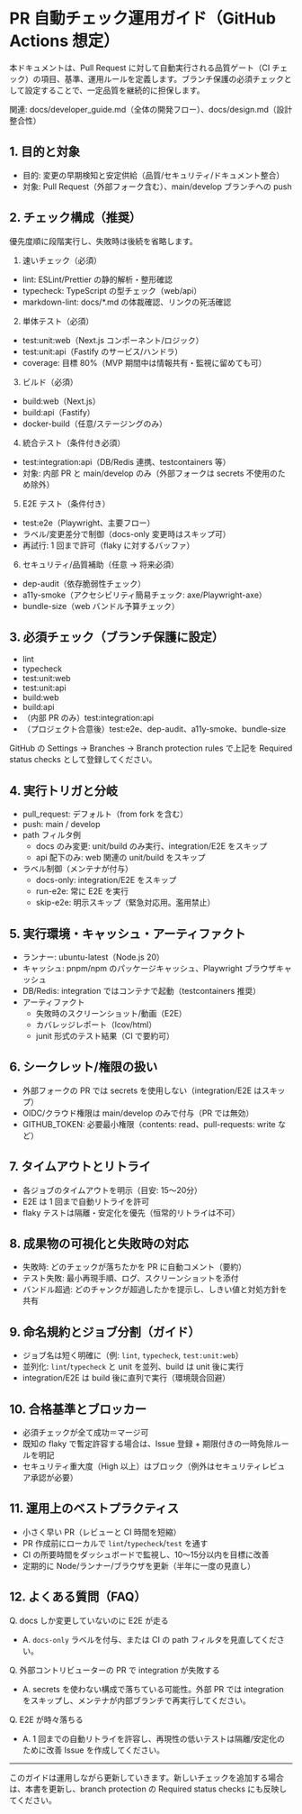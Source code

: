 # PR 自動チェック運用ガイド（GitHub Actions 想定）

本ドキュメントは、Pull Request に対して自動実行される品質ゲート（CI チェック）の項目、基準、運用ルールを定義します。ブランチ保護の必須チェックとして設定することで、一定品質を継続的に担保します。

関連: docs/developer_guide.md（全体の開発フロー）、docs/design.md（設計整合性）

## 1. 目的と対象
- 目的: 変更の早期検知と安定供給（品質/セキュリティ/ドキュメント整合）
- 対象: Pull Request（外部フォーク含む）、main/develop ブランチへの push

## 2. チェック構成（推奨）
優先度順に段階実行し、失敗時は後続を省略します。

1) 速いチェック（必須）
- lint: ESLint/Prettier の静的解析・整形確認
- typecheck: TypeScript の型チェック（web/api）
- markdown-lint: docs/*.md の体裁確認、リンクの死活確認

2) 単体テスト（必須）
- test:unit:web（Next.js コンポーネント/ロジック）
- test:unit:api（Fastify のサービス/ハンドラ）
- coverage: 目標 80%（MVP 期間中は情報共有・監視に留めても可）

3) ビルド（必須）
- build:web（Next.js）
- build:api（Fastify）
- docker-build（任意/ステージングのみ）

4) 統合テスト（条件付き必須）
- test:integration:api（DB/Redis 連携、testcontainers 等）
- 対象: 内部 PR と main/develop のみ（外部フォークは secrets 不使用のため除外）

5) E2E テスト（条件付き）
- test:e2e（Playwright、主要フロー）
- ラベル/変更差分で制御（docs-only 変更時はスキップ可）
- 再試行: 1 回まで許可（flaky に対するバッファ）

6) セキュリティ/品質補助（任意 → 将来必須）
- dep-audit（依存脆弱性チェック）
- a11y-smoke（アクセシビリティ簡易チェック: axe/Playwright-axe）
- bundle-size（web バンドル予算チェック）

## 3. 必須チェック（ブランチ保護に設定）
- lint
- typecheck
- test:unit:web
- test:unit:api
- build:web
- build:api
- （内部 PR のみ）test:integration:api
- （プロジェクト合意後）test:e2e、dep-audit、a11y-smoke、bundle-size

GitHub の Settings → Branches → Branch protection rules で上記を Required status checks として登録してください。

## 4. 実行トリガと分岐
- pull_request: デフォルト（from fork を含む）
- push: main / develop
- path フィルタ例
  - docs のみ変更: unit/build のみ実行、integration/E2E をスキップ
  - api 配下のみ: web 関連の unit/build をスキップ
- ラベル制御（メンテナが付与）
  - docs-only: integration/E2E をスキップ
  - run-e2e: 常に E2E を実行
  - skip-e2e: 明示スキップ（緊急対応用。濫用禁止）

## 5. 実行環境・キャッシュ・アーティファクト
- ランナー: ubuntu-latest（Node.js 20）
- キャッシュ: pnpm/npm のパッケージキャッシュ、Playwright ブラウザキャッシュ
- DB/Redis: integration ではコンテナで起動（testcontainers 推奨）
- アーティファクト
  - 失敗時のスクリーンショット/動画（E2E）
  - カバレッジレポート（lcov/html）
  - junit 形式のテスト結果（CI で要約可）

## 6. シークレット/権限の扱い
- 外部フォークの PR では secrets を使用しない（integration/E2E はスキップ）
- OIDC/クラウド権限は main/develop のみで付与（PR では無効）
- GITHUB_TOKEN: 必要最小権限（contents: read、pull-requests: write など）

## 7. タイムアウトとリトライ
- 各ジョブのタイムアウトを明示（目安: 15〜20分）
- E2E は 1 回まで自動リトライを許可
- flaky テストは隔離・安定化を優先（恒常的リトライは不可）

## 8. 成果物の可視化と失敗時の対応
- 失敗時: どのチェックが落ちたかを PR に自動コメント（要約）
- テスト失敗: 最小再現手順、ログ、スクリーンショットを添付
- バンドル超過: どのチャンクが超過したかを提示し、しきい値と対処方針を共有

## 9. 命名規約とジョブ分割（ガイド）
- ジョブ名は短く明確に（例: `lint`, `typecheck`, `test:unit:web`）
- 並列化: `lint`/`typecheck` と unit を並列、build は unit 後に実行
- integration/E2E は build 後に直列で実行（環境競合回避）

## 10. 合格基準とブロッカー
- 必須チェックが全て成功＝マージ可
- 既知の flaky で暫定許容する場合は、Issue 登録 + 期限付きの一時免除ルールを明記
- セキュリティ重大度（High 以上）はブロック（例外はセキュリティレビュア承認が必要）

## 11. 運用上のベストプラクティス
- 小さく早い PR（レビューと CI 時間を短縮）
- PR 作成前にローカルで `lint`/`typecheck`/`test` を通す
- CI の所要時間をダッシュボードで監視し、10〜15分以内を目標に改善
- 定期的に Node/ランナー/ブラウザを更新（半年に一度の見直し）

## 12. よくある質問（FAQ）
Q. docs しか変更していないのに E2E が走る
- A. `docs-only` ラベルを付与、または CI の path フィルタを見直してください。

Q. 外部コントリビューターの PR で integration が失敗する
- A. secrets を使わない構成で落ちている可能性。外部 PR では integration をスキップし、メンテナが内部ブランチで再実行してください。

Q. E2E が時々落ちる
- A. 1 回までの自動リトライを許容し、再現性の低いテストは隔離/安定化のために改善 Issue を作成してください。

---
このガイドは運用しながら更新していきます。新しいチェックを追加する場合は、本書を更新し、branch protection の Required status checks にも反映してください。
